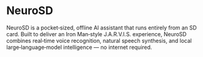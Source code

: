 # NeuroSD
NeuroSD is a pocket‑sized, offline AI assistant that runs entirely from an SD card. Built to deliver an Iron Man‑style J.A.R.V.I.S. experience, NeuroSD combines real‑time voice recognition, natural speech synthesis, and local large‑language‑model intelligence — no internet required.
